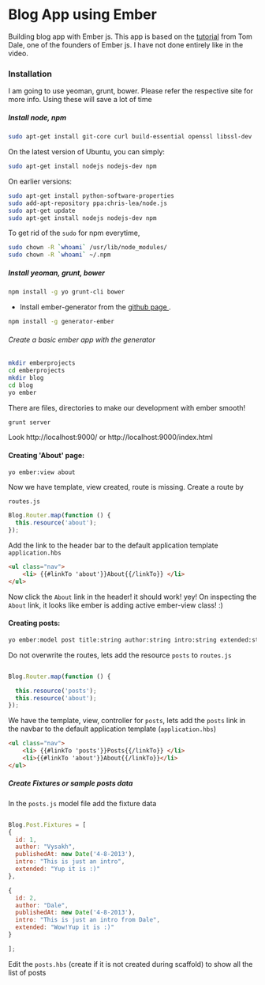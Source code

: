 Blog App using Ember
====================

Building blog app with Ember js. This app is based on the [tutorial](http://www.youtube.com/watch?v=Ga99hMi7wfY) from Tom Dale, one of the founders of Ember js. I have not done entirely like in the video.

### Installation

I am going to use yeoman, grunt, bower. Please refer the respective site for more info.  Using these will save a lot of time

##### Install node, npm

``` bash
sudo apt-get install git-core curl build-essential openssl libssl-dev
```

On the latest version of Ubuntu, you can simply:

``` bash
sudo apt-get install nodejs nodejs-dev npm
```

On earlier versions:

``` bash
sudo apt-get install python-software-properties
sudo add-apt-repository ppa:chris-lea/node.js
sudo apt-get update
sudo apt-get install nodejs nodejs-dev npm
```

To get rid of the `sudo` for npm everytime,

``` bash
sudo chown -R `whoami` /usr/lib/node_modules/
sudo chown -R `whoami` ~/.npm
```

##### Install yeoman, grunt, bower

``` bash
npm install -g yo grunt-cli bower
```
- Install ember-generator from the [ github page ](https://github.com/yeoman/generator-ember).

``` bash
npm install -g generator-ember
```

###### Create a basic ember app with the generator

``` bash
mkdir emberprojects
cd emberprojects
mkdir blog
cd blog
yo ember
```
There are files, directories to make our development with ember smooth!

``` bash
grunt server
```

Look http://localhost:9000/ or http://localhost:9000/index.html

#### Creating 'About' page:

``` bash
yo ember:view about
```

Now we have template, view created, route is missing. Create a route by

`routes.js`

``` javascript
Blog.Router.map(function () {
  this.resource('about');
});
```
Add the link to the header bar to the default application template `application.hbs`

``` html
<ul class="nav">
    <li> {{#linkTo 'about'}}About{{/linkTo}} </li>
</ul>
```

Now click the `About` link in the header! it should work! yey! On inspecting the `About` link, it looks like ember is adding active ember-view class! :)

#### Creating posts:

``` bash
yo ember:model post title:string author:string intro:string extended:string  publishedAt:date
```

Do not overwrite the routes, lets add the resource `posts` to `routes.js`

``` javascript

Blog.Router.map(function () {

  this.resource('posts');
  this.resource('about');
});
```

We have the template, view, controller for `posts`, lets add the `posts` link in the navbar to the default application template (`application.hbs`)

``` html
<ul class="nav">
    <li> {{#linkTo 'posts'}}Posts{{/linkTo}} </li>
    <li>{{#linkTo 'about'}}About{{/linkTo}}</li>
</ul>
```

##### Create Fixtures or sample posts data

In the `posts.js` model file add the fixture data

``` js

Blog.Post.Fixtures = [
{
  id: 1,
  author: "Vysakh",
  publishedAt: new Date('4-8-2013'),
  intro: "This is just an intro",
  extended: "Yup it is :)"
},

{
  id: 2,
  author: "Dale",
  publishedAt: new Date('4-8-2013'),
  intro: "This is just an intro from Dale",
  extended: "Wow!Yup it is :)"
}

];

```

Edit the `posts.hbs` (create if it is not created during scaffold) to show all the list of posts
